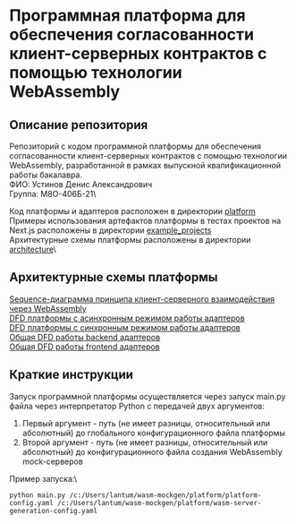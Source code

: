 # Программная платформа для обеспечения согласованности клиент-серверных контрактов с помощью технологии WebAssembly
## Описание репозитория

Репозиторий с кодом программной платформы для обеспечения согласованности клиент-серверных контрактов с помощью технологии WebAssembly, разработанной в рамках выпускной квалификационной работы бакалавра.\
ФИО: Устинов Денис Александрович\
Группа: М8О-406Б-21\

Код платформы и адаптеров расположен в директории [platform](./platform/)\
Примеры использования артефактов платформы в тестах проектов на Next.js расположены в директории [example_projects](./example_projects/)\
Архитектурные схемы платформы расположены в директории [architecture](./architecture/)\

## Архитектурные схемы платформы
[Sequence-диаграмма принципа клиент-серверного взаимодействия через WebAssembly](./architecture/Sequence-диаграмма%20клиент-серверного%20взаимодействия%20через%20WebAssembly.jpg)\
[DFD платформы с асинхронным режимом работы адаптеров](./architecture/DFD%20платформы%20-%20асинхронная%20работа%20адаптеров.md)\
[DFD платформы с синхронным режимом работы адаптеров](./architecture/DFD%20платформы-%20синхронная%20работа%20адаптеров.md)\
[Общая DFD работы backend адаптеров](./architecture/DFD%20backend%20адаптеров.md)\
[Общая DFD работы frontend адаптеров](./architecture/DFD%20frontend%20адаптеров.md)

## Краткие инструкции

Запуск программной платформы осуществляется через запуск main.py файла через интерпретатор Python с передачей двух аргументов:
1) Первый аргумент - путь (не имеет разницы, относительный или абсолютный) до глобального конфигурационного файла платформы
2) Второй аргумент - путь (не имеет разницы, относительный или абсолютный) до конфигурационного файла создания WebAssembly mock-серверов

Пример запуска:\
```
python main.py /c:/Users/lantum/wasm-mockgen/platform/platform-config.yaml /c:/Users/lantum/wasm-mockgen/platform/wasm-server-generation-config.yaml
```
